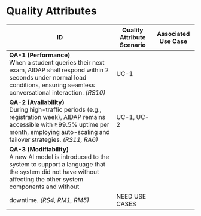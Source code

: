 # Quality Attributes
| ID | Quality Attribute Scenario | Associated Use Case |
|----|-----------------------------|---------------------|
| **QA-1 (Performance)**<br>When a student queries their next exam, AIDAP shall respond within 2 seconds under normal load conditions, ensuring seamless conversational interaction. *(RS10)* | UC-1 |
| **QA-2 (Availability)**<br>During high-traffic periods (e.g., registration week), AIDAP remains accessible with ≥99.5% uptime per month, employing auto-scaling and failover strategies. *(RS11, RA6)* | UC-1, UC-2 |
| **QA-3 (Modifiability)**<br>A new AI model is introduced to the system to support a language that the system did not have without affecting the other system components and without 
downtime. *(RS4, RM1, RM5)* | NEED USE CASES |
